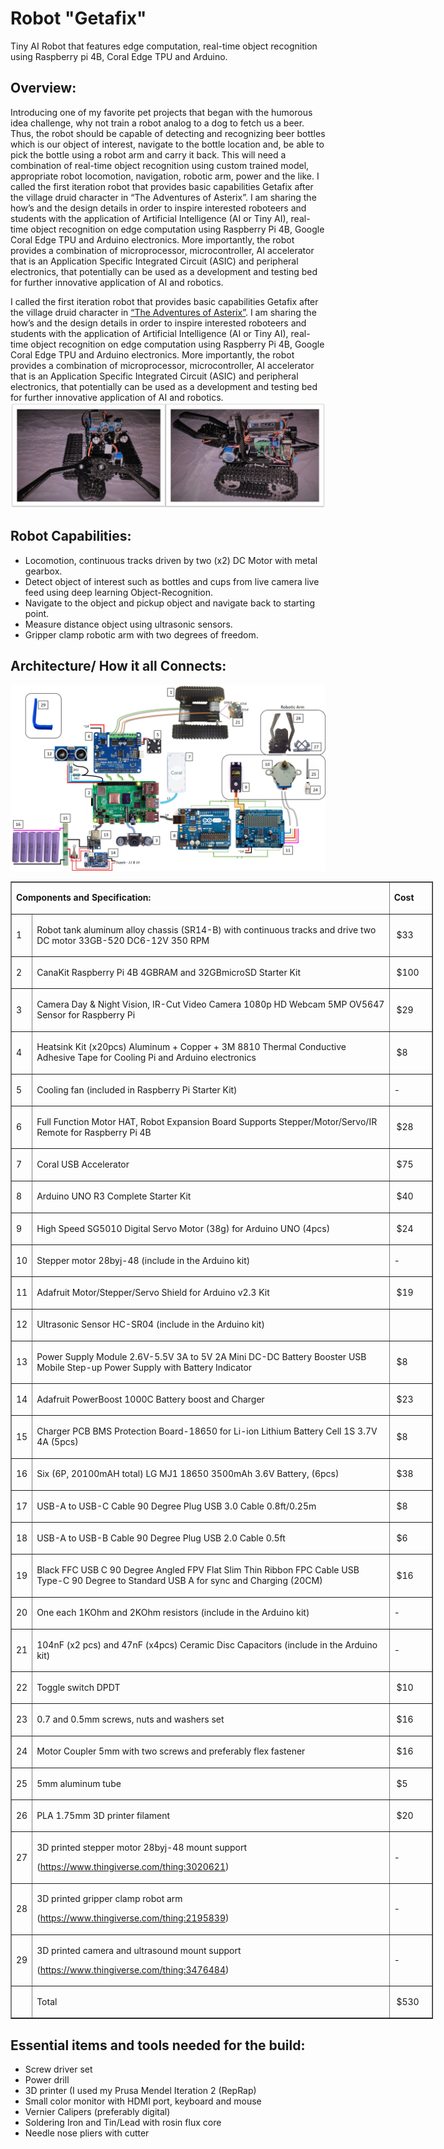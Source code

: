 # **Robot "Getafix"**
Tiny AI Robot that features edge computation, real-time object recognition using Raspberry pi 4B, Coral Edge TPU and Arduino.

## **Overview:**
Introducing one of my favorite pet projects that began with the humorous idea challenge, why not train a robot analog to a dog to fetch us a beer. Thus, the robot should be capable of detecting and recognizing beer bottles which is our object of interest, navigate to the bottle location and, be able to pick the bottle using a robot arm and carry it back. This will need a combination of real-time object recognition using custom trained model, appropriate robot locomotion, navigation, robotic arm, power and the like. 
I called the first iteration robot that provides basic capabilities Getafix after the village druid character in “The Adventures of Asterix”. I am sharing the how’s and the design details in order to inspire interested roboteers and students with the application of Artificial Intelligence (AI or Tiny AI), real-time object recognition on edge computation using Raspberry Pi 4B, Google Coral Edge TPU and Arduino electronics. More importantly, the robot provides a combination of microprocessor, microcontroller, AI accelerator that is an Application Specific Integrated Circuit (ASIC) and peripheral electronics, that potentially can be used as a development and testing bed for further innovative application of AI and robotics. 

I called the first iteration robot that provides basic capabilities Getafix after the village druid character in [“The Adventures of Asterix”](https://en.wikipedia.org/wiki/Asterix). I am sharing the how’s and the design details in order to inspire interested roboteers and students with the application of Artificial Intelligence (AI or Tiny AI), real-time object recognition on edge computation using Raspberry Pi 4B, Google Coral Edge TPU and Arduino electronics. More importantly, the robot provides a combination of microprocessor, microcontroller, AI accelerator that is an Application Specific Integrated Circuit (ASIC) and peripheral electronics, that potentially can be used as a development and testing bed for further innovative application of AI and robotics. 
![](media/robopic3.jpg)

## **Robot Capabilities:**
* Locomotion, continuous tracks driven by two (x2) DC Motor with metal gearbox.
* Detect object of interest such as bottles and cups from live camera live feed using deep learning Object-Recognition.
* Navigate to the object and pickup object and navigate back to starting point.
* Measure distance object using ultrasonic sensors.
* Gripper clamp robotic arm with two degrees of freedom.

## **Architecture/ How it all Connects:**
![](media/roboarch1.jpg)

<table style="width: 676px;" border="1">
<tbody>
<tr>
<td style="width: 618.2px;" colspan="2">
<p><strong>Components and Specification:</strong></p>
</td>
<td style="width: 55.8px;">
<p><strong>Cost</strong></p>
</td>
</tr>
<tr>
<td style="width: 16px;">
<p>1</p>
</td>
<td style="width: 602.2px;">
<p>Robot tank aluminum alloy chassis (SR14-B) with continuous tracks and drive two DC motor 33GB-520 DC6-12V 350 RPM</p>
</td>
<td style="width: 55.8px;">
<p>&nbsp;$33</p>
</td>
</tr>
<tr>
<td style="width: 16px;">
<p>2</p>
</td>
<td style="width: 602.2px;">
<p>CanaKit Raspberry Pi 4B 4GBRAM and 32GBmicroSD Starter Kit</p>
</td>
<td style="width: 55.8px;">
<p>&nbsp;$100</p>
</td>
</tr>
<tr>
<td style="width: 16px;">
<p>3</p>
</td>
<td style="width: 602.2px;">
<p>Camera Day &amp; Night Vision, IR-Cut Video Camera 1080p HD Webcam 5MP OV5647 Sensor for Raspberry Pi</p>
</td>
<td style="width: 55.8px;">
<p>&nbsp;$29</p>
</td>
</tr>
<tr>
<td style="width: 16px;">
<p>4</p>
</td>
<td style="width: 602.2px;">
<p>Heatsink Kit (x20pcs) Aluminum + Copper + 3M 8810 Thermal Conductive Adhesive Tape for Cooling Pi and Arduino electronics</p>
</td>
<td style="width: 55.8px;">
<p>&nbsp;$8</p>
</td>
</tr>
<tr>
<td style="width: 16px;">
<p>5</p>
</td>
<td style="width: 602.2px;">
<p>Cooling fan (included in Raspberry Pi Starter Kit)</p>
</td>
<td style="width: 55.8px;">
<p>-</p>
</td>
</tr>
<tr>
<td style="width: 16px;">
<p>6</p>
</td>
<td style="width: 602.2px;">
<p>Full Function Motor HAT, Robot Expansion Board Supports Stepper/Motor/Servo/IR Remote for Raspberry Pi 4B</p>
</td>
<td style="width: 55.8px;">
<p>&nbsp;$28</p>
</td>
</tr>
<tr>
<td style="width: 16px;">
<p>7</p>
</td>
<td style="width: 602.2px;">
<p>Coral USB Accelerator</p>
</td>
<td style="width: 55.8px;">
<p>&nbsp;$75</p>
</td>
</tr>
<tr>
<td style="width: 16px;">
<p>8</p>
</td>
<td style="width: 602.2px;">
<p>Arduino UNO R3 Complete Starter Kit</p>
</td>
<td style="width: 55.8px;">
<p>&nbsp;$40</p>
</td>
</tr>
<tr>
<td style="width: 16px;">
<p>9</p>
</td>
<td style="width: 602.2px;">
<p>High Speed SG5010 Digital Servo Motor (38g) for Arduino UNO (4pcs)</p>
</td>
<td style="width: 55.8px;">
<p>&nbsp;$24</p>
</td>
</tr>
<tr>
<td style="width: 16px;">
<p>10</p>
</td>
<td style="width: 602.2px;">
<p>Stepper motor 28byj-48 (include in the Arduino kit)</p>
</td>
<td style="width: 55.8px;">
<p>-</p>
</td>
</tr>
<tr>
<td style="width: 16px;">
<p>11</p>
</td>
<td style="width: 602.2px;">
<p>Adafruit Motor/Stepper/Servo Shield for Arduino v2.3 Kit</p>
</td>
<td style="width: 55.8px;">
<p>&nbsp;$19</p>
</td>
</tr>
<tr>
<td style="width: 16px;">
<p>12</p>
</td>
<td style="width: 602.2px;">
<p>Ultrasonic Sensor HC-SR04 (include in the Arduino kit)</p>
</td>
<td style="width: 55.8px;">&nbsp;</td>
</tr>
<tr>
<td style="width: 16px;">
<p>13</p>
</td>
<td style="width: 602.2px;">
<p>Power Supply Module 2.6V-5.5V 3A to 5V 2A Mini DC-DC Battery Booster USB Mobile Step-up Power Supply with Battery Indicator</p>
</td>
<td style="width: 55.8px;">
<p>&nbsp;$8</p>
</td>
</tr>
<tr>
<td style="width: 16px;">
<p>14</p>
</td>
<td style="width: 602.2px;">
<p>Adafruit PowerBoost 1000C Battery boost and Charger</p>
</td>
<td style="width: 55.8px;">
<p>&nbsp;$23</p>
</td>
</tr>
<tr>
<td style="width: 16px;">
<p>15</p>
</td>
<td style="width: 602.2px;">
<p>Charger PCB BMS Protection Board-18650 for Li-ion Lithium Battery Cell 1S 3.7V 4A (5pcs)</p>
</td>
<td style="width: 55.8px;">
<p>&nbsp;$8</p>
</td>
</tr>
<tr>
<td style="width: 16px;">
<p>16</p>
</td>
<td style="width: 602.2px;">
<p>Six (6P, 20100mAH total) LG MJ1 18650 3500mAh 3.6V Battery, (6pcs)</p>
</td>
<td style="width: 55.8px;">
<p>&nbsp;$38</p>
</td>
</tr>
<tr>
<td style="width: 16px;">
<p>17</p>
</td>
<td style="width: 602.2px;">
<p>USB-A to USB-C Cable 90 Degree Plug USB 3.0 Cable 0.8ft/0.25m</p>
</td>
<td style="width: 55.8px;">
<p>&nbsp;$8</p>
</td>
</tr>
<tr>
<td style="width: 16px;">
<p>18</p>
</td>
<td style="width: 602.2px;">
<p>USB-A to USB-B Cable 90 Degree Plug USB 2.0 Cable 0.5ft</p>
</td>
<td style="width: 55.8px;">
<p>&nbsp;$6</p>
</td>
</tr>
<tr>
<td style="width: 16px;">
<p>19</p>
</td>
<td style="width: 602.2px;">
<p>Black FFC USB C 90 Degree Angled FPV Flat Slim Thin Ribbon FPC Cable USB Type-C 90 Degree to Standard USB A for sync and Charging (20CM)</p>
</td>
<td style="width: 55.8px;">
<p>&nbsp;$16</p>
</td>
</tr>
<tr>
<td style="width: 16px;">
<p>20</p>
</td>
<td style="width: 602.2px;">
<p>One each 1KOhm and 2KOhm resistors (include in the Arduino kit)</p>
</td>
<td style="width: 55.8px;">
<p>-</p>
</td>
</tr>
<tr>
<td style="width: 16px;">
<p>21</p>
</td>
<td style="width: 602.2px;">
<p>104nF (x2 pcs) and 47nF (x4pcs) Ceramic Disc Capacitors (include in the Arduino kit)</p>
</td>
<td style="width: 55.8px;">
<p>-</p>
</td>
</tr>
<tr>
<td style="width: 16px;">
<p>22</p>
</td>
<td style="width: 602.2px;">
<p>Toggle switch DPDT</p>
</td>
<td style="width: 55.8px;">
<p>&nbsp;$10</p>
</td>
</tr>
<tr>
<td style="width: 16px;">
<p>23</p>
</td>
<td style="width: 602.2px;">
<p>0.7 and 0.5mm screws, nuts and washers set</p>
</td>
<td style="width: 55.8px;">
<p>&nbsp;$16</p>
</td>
</tr>
<tr>
<td style="width: 16px;">
<p>24</p>
</td>
<td style="width: 602.2px;">
<p>Motor Coupler 5mm with two screws and preferably flex fastener</p>
</td>
<td style="width: 55.8px;">
<p>&nbsp;$16</p>
</td>
</tr>
<tr>
<td style="width: 16px;">
<p>25</p>
</td>
<td style="width: 602.2px;">
<p>5mm aluminum tube</p>
</td>
<td style="width: 55.8px;">
<p>&nbsp;$5</p>
</td>
</tr>
<tr>
<td style="width: 16px;">
<p>26</p>
</td>
<td style="width: 602.2px;">
<p>PLA 1.75mm 3D printer filament</p>
</td>
<td style="width: 55.8px;">
<p>&nbsp;$20</p>
</td>
</tr>
<tr>
<td style="width: 16px;">
<p>27</p>
</td>
<td style="width: 602.2px;">
<p>3D printed stepper motor 28byj-48 mount support</p>
<p>(<a href="https://www.thingiverse.com/thing:3020621">https://www.thingiverse.com/thing:3020621</a>)</p>
</td>
<td style="width: 55.8px;">
<p>-</p>
</td>
</tr>
<tr>
<td style="width: 16px;">
<p>28</p>
</td>
<td style="width: 602.2px;">
<p>3D printed gripper clamp robot arm</p>
<p>(<a href="https://www.thingiverse.com/thing:2195839">https://www.thingiverse.com/thing:2195839</a>)</p>
</td>
<td style="width: 55.8px;">
<p>-</p>
</td>
</tr>
<tr>
<td style="width: 16px;">
<p>29</p>
</td>
<td style="width: 602.2px;">
<p>3D printed camera and ultrasound mount support</p>
<p>(<a href="https://www.thingiverse.com/thing:3476484">https://www.thingiverse.com/thing:3476484</a>)</p>
</td>
<td style="width: 55.8px;">
<p>-</p>
</td>
</tr>
<tr>
<td style="width: 16px;">&nbsp;</td>
<td style="width: 602.2px;">
<p>Total</p>
</td>
<td style="width: 55.8px;">
<p>&nbsp;$530</p>
</td>
</tr>
</tbody>
</table>

## **Essential items and tools needed for the build:**
* Screw driver set
* Power drill
* 3D printer (I used my Prusa Mendel Iteration 2 (RepRap)
* Small color monitor with HDMI port, keyboard and mouse
* Vernier Calipers (preferably digital)
* Soldering Iron and Tin/Lead with rosin flux core
* Needle nose pliers with cutter

